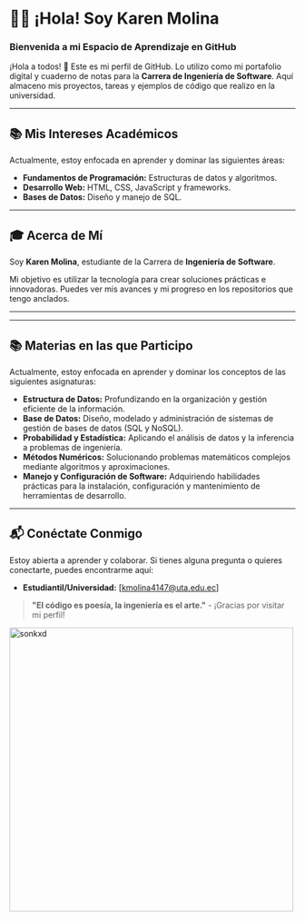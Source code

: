 # 👩‍💻 ¡Hola! Soy Karen Molina

### **Bienvenida a mi Espacio de Aprendizaje en GitHub**

¡Hola a todos! 👋 Este es mi perfil de GitHub. Lo utilizo como mi portafolio digital y cuaderno de notas para la **Carrera de Ingeniería de Software**. Aquí almaceno mis proyectos, tareas y ejemplos de código que realizo en la universidad.

---

## 📚 Mis Intereses Académicos

Actualmente, estoy enfocada en aprender y dominar las siguientes áreas:

* **Fundamentos de Programación:** Estructuras de datos y algoritmos.
* **Desarrollo Web:** HTML, CSS, JavaScript y frameworks.
* **Bases de Datos:** Diseño y manejo de SQL.
---

## 🎓 Acerca de Mí

Soy **Karen Molina**, estudiante de la Carrera de **Ingeniería de Software**.

Mi objetivo es utilizar la tecnología para crear soluciones prácticas e innovadoras. Puedes ver mis avances y mi progreso en los repositorios que tengo anclados.

---
---

## 📚 Materias en las que Participo

Actualmente, estoy enfocada en aprender y dominar los conceptos de las siguientes asignaturas:

* **Estructura de Datos:** Profundizando en la organización y gestión eficiente de la información.
* **Base de Datos:** Diseño, modelado y administración de sistemas de gestión de bases de datos (SQL y NoSQL).
* **Probabilidad y Estadística:** Aplicando el análisis de datos y la inferencia a problemas de ingeniería.
* **Métodos Numéricos:** Solucionando problemas matemáticos complejos mediante algoritmos y aproximaciones.
* **Manejo y Configuración de Software:** Adquiriendo habilidades prácticas para la instalación, configuración y mantenimiento de herramientas de desarrollo.

---


## 📬 Conéctate Conmigo

Estoy abierta a aprender y colaborar. Si tienes alguna pregunta o quieres conectarte, puedes encontrarme aquí:

* **Estudiantil/Universidad:** [kmolina4147@uta.edu.ec]

> **"El código es poesía, la ingeniería es el arte."** - ¡Gracias por visitar mi perfil!

<img src="https://github.com/user-attachments/assets/28aae8f7-5d2b-45c9-abd7-8a205715fe6c" alt="sonkxd" width="500">
